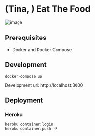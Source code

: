 # (Tina, ) Eat The Food

![image](https://user-images.githubusercontent.com/147849/29489509-89dadeea-84d7-11e7-951f-4b0cdb8aa672.png)

## Prerequisites

- Docker and Docker Compose

## Development

```
docker-compose up
```

Development url: http://localhost:3000

## Deployment

### Heroku

```
heroku container:login
heroku container:push -R
```


